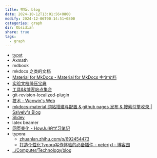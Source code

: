 ```yaml
---
title: 排版、blog
date: 2024-10-12T13:01:56+0800
modify: 2024-12-06T00:14:51+0800
categories: graph
dir: Obsidian
share: true
tags:
  - graph
---
```


- [typst](./typst.md)
- Axmath
- mdbook
- mkdocs 之类的文档
- [Material for MkDocs - Material for MkDocs 中文文档](https://mkdoc-material.llango.com/)
- [实验文档降压宝典](https://hypotensor.tonycrane.cc/)
- [工具&&博客站点集合](https://wangloo.github.io/posts/tools/useful_sites/)
- git-revision-localized-plugin
- [技术 - Wcowin's Web](https://wcowin.work/blog/indexblog.html)
- [mkdocs-material 网站搭建与配置 & github pages 发布 & 搜索引擎收录 | Salvely's Blog](https://salvely.github.io/posts/mkdocs-material%20%E7%BD%91%E7%AB%99%E6%90%AD%E5%BB%BA%E4%B8%8E%E9%85%8D%E7%BD%AE%20_%20github%20pages%20%E5%8F%91%E5%B8%83%20_%20%E6%90%9C%E7%B4%A2%E5%BC%95%E6%93%8E%E6%94%B6%E5%BD%95.html)
- [Slidev](https://cn.sli.dev/)
- latex beamer
- [网页美化 - HowJul的学习笔记](https://note.howjul.com/%E7%90%90%E7%A2%8E/triviality/)
- typora 
	- [zhuanlan.zhihu.com/p/692454473](https://zhuanlan.zhihu.com/p/692454473)
	- [打造个性化Typora写作体验的必备插件 - peterjxl - 博客园](https://www.cnblogs.com/PeterJXL/p/18350073)
- [../Computer/Technology/blog](./blog.md)